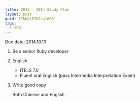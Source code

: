 ```yaml
---
title: 2013 - 2014 Study Plan
layout: post
guid: lTkNQiPZkZsa10081
tags:
  - 学习
---
```


Due date: 2014.10.10

1. Be a senior Ruby developer

2. English

     * ITELS 7.0
     * Fluent oral English (pass Intermedia Interpretation Exam)

3. Write good copy

	Both Chinese and English.